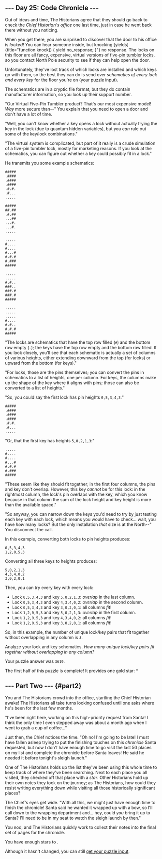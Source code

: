 ## \-\-- Day 25: Code Chronicle \-\--

Out of ideas and time, The Historians agree that they should go back to
check the *Chief Historian\'s office* one last time, just in case he
went back there without you noticing.

When you get there, you are surprised to discover that the door to his
office is *locked*! You can hear someone inside, but knocking
[yields]{title="function knock() {
  yield no_response;
}"} no response. The locks on this floor are all fancy, expensive,
virtual versions of [five-pin tumbler
locks](https://en.wikipedia.org/wiki/Pin_tumbler_lock),
so you contact North Pole security to see if they can help open the
door.

Unfortunately, they\'ve lost track of which locks are installed and
which keys go with them, so the best they can do is send over
*schematics of every lock and every key* for the floor you\'re on (your
puzzle input).

The schematics are in a cryptic file format, but they do contain
manufacturer information, so you look up their support number.

\"Our Virtual Five-Pin Tumbler product? That\'s our most expensive
model! *Way* more secure than\--\" You explain that you need to open a
door and don\'t have a lot of time.

\"Well, you can\'t know whether a key opens a lock without actually
trying the key in the lock (due to quantum hidden variables), but you
*can* rule out some of the key/lock combinations.\"

\"The virtual system is complicated, but part of it really is a crude
simulation of a five-pin tumbler lock, mostly for marketing reasons. If
you look at the schematics, you can figure out whether a key could
possibly fit in a lock.\"

He transmits you some example schematics:

    #####
    .####
    .####
    .####
    .#.#.
    .#...
    .....

    #####
    ##.##
    .#.##
    ...##
    ...#.
    ...#.
    .....

    .....
    #....
    #....
    #...#
    #.#.#
    #.###
    #####

    .....
    .....
    #.#..
    ###..
    ###.#
    ###.#
    #####

    .....
    .....
    .....
    #....
    #.#..
    #.#.#
    #####

\"The locks are schematics that have the top row filled (`#`) and the
bottom row empty (`.`); the keys have the top row empty and the bottom
row filled. If you look closely, you\'ll see that each schematic is
actually a set of columns of various heights, either extending downward
from the top (for locks) or upward from the bottom (for keys).\"

\"For locks, those are the pins themselves; you can convert the pins in
schematics to a list of heights, one per column. For keys, the columns
make up the shape of the key where it aligns with pins; those can also
be converted to a list of heights.\"

\"So, you could say the first lock has pin heights `0,5,3,4,3`:\"

    #####
    .####
    .####
    .####
    .#.#.
    .#...
    .....

\"Or, that the first key has heights `5,0,2,1,3`:\"

    .....
    #....
    #....
    #...#
    #.#.#
    #.###
    #####

\"These seem like they should fit together; in the first four columns,
the pins and key don\'t overlap. However, this key *cannot* be for this
lock: in the rightmost column, the lock\'s pin overlaps with the key,
which you know because in that column the sum of the lock height and key
height is more than the available space.\"

\"So anyway, you can narrow down the keys you\'d need to try by just
testing each key with each lock, which means you would have to check\...
wait, you have *how* many locks? But the only installation *that* size
is at the North\--\" You disconnect the call.

In this example, converting both locks to pin heights produces:

    0,5,3,4,3
    1,2,0,5,3

Converting all three keys to heights produces:

    5,0,2,1,3
    4,3,4,0,2
    3,0,2,0,1

Then, you can try every key with every lock:

-   Lock `0,5,3,4,3` and key `5,0,2,1,3`: *overlap* in the last column.
-   Lock `0,5,3,4,3` and key `4,3,4,0,2`: *overlap* in the second
    column.
-   Lock `0,5,3,4,3` and key `3,0,2,0,1`: all columns *fit*!
-   Lock `1,2,0,5,3` and key `5,0,2,1,3`: *overlap* in the first column.
-   Lock `1,2,0,5,3` and key `4,3,4,0,2`: all columns *fit*!
-   Lock `1,2,0,5,3` and key `3,0,2,0,1`: all columns *fit*!

So, in this example, the number of unique lock/key pairs that fit
together without overlapping in any column is *`3`*.

Analyze your lock and key schematics. *How many unique lock/key pairs
fit together without overlapping in any column?*

Your puzzle answer was `3619`.

The first half of this puzzle is complete! It provides one gold star: \*

## \-\-- Part Two \-\-- {#part2}

You and The Historians crowd into the office, startling the Chief
Historian awake! The Historians all take turns looking confused until
one asks where he\'s been for the last few months.

\"I\'ve been right here, working on this high-priority request from
Santa! I think the only time I even stepped away was about a month ago
when I went to grab a cup of coffee\...\"

Just then, the Chief notices the time. \"Oh no! I\'m going to be late! I
must have fallen asleep trying to put the finishing touches on this
*chronicle* Santa requested, but now I don\'t have enough time to go
visit the last 50 places on my list and complete the chronicle before
Santa leaves! He said he needed it before tonight\'s sleigh launch.\"

One of The Historians holds up the list they\'ve been using this whole
time to keep track of where they\'ve been searching. Next to each place
you all visited, they checked off that place with a *star*. Other
Historians hold up their own notes they took on the journey; as The
Historians, how could they resist writing everything down while visiting
all those historically significant places?

The Chief\'s eyes get wide. \"With all this, we might just have enough
time to finish the chronicle! Santa said he wanted it wrapped up with a
bow, so I\'ll call down to the wrapping department and\... hey, could
*you* bring it up to Santa? I\'ll need to be in my seat to watch the
sleigh launch by then.\"

You nod, and The Historians quickly work to collect their notes into the
final set of pages for the chronicle.

You have enough stars to .

Although it hasn\'t changed, you can still [get your puzzle
input](25/input).

